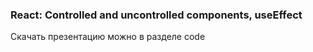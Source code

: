 ### React: Controlled and uncontrolled components, useEffect


Скачать презентацию можно в разделе code

